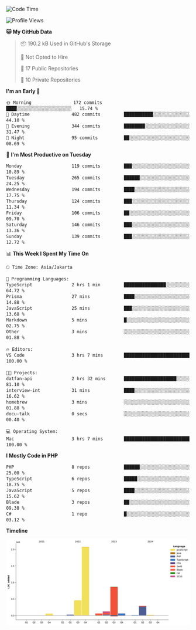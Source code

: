<!--START_SECTION:waka-->
![Code Time](http://img.shields.io/badge/Code%20Time-462%20hrs%2024%20mins-blue)

![Profile Views](http://img.shields.io/badge/Profile%20Views-6-blue)

**🐱 My GitHub Data** 

> 📦 190.2 kB Used in GitHub's Storage 
 > 
> 🚫 Not Opted to Hire
 > 
> 📜 17 Public Repositories 
 > 
> 🔑 10 Private Repositories 
 > 
**I'm an Early 🐤** 

```text
🌞 Morning                172 commits         ████░░░░░░░░░░░░░░░░░░░░░   15.74 % 
🌆 Daytime                482 commits         ███████████░░░░░░░░░░░░░░   44.10 % 
🌃 Evening                344 commits         ████████░░░░░░░░░░░░░░░░░   31.47 % 
🌙 Night                  95 commits          ██░░░░░░░░░░░░░░░░░░░░░░░   08.69 % 
```
📅 **I'm Most Productive on Tuesday** 

```text
Monday                   119 commits         ███░░░░░░░░░░░░░░░░░░░░░░   10.89 % 
Tuesday                  265 commits         ██████░░░░░░░░░░░░░░░░░░░   24.25 % 
Wednesday                194 commits         ████░░░░░░░░░░░░░░░░░░░░░   17.75 % 
Thursday                 124 commits         ███░░░░░░░░░░░░░░░░░░░░░░   11.34 % 
Friday                   106 commits         ██░░░░░░░░░░░░░░░░░░░░░░░   09.70 % 
Saturday                 146 commits         ███░░░░░░░░░░░░░░░░░░░░░░   13.36 % 
Sunday                   139 commits         ███░░░░░░░░░░░░░░░░░░░░░░   12.72 % 
```


📊 **This Week I Spent My Time On** 

```text
🕑︎ Time Zone: Asia/Jakarta

💬 Programming Languages: 
TypeScript               2 hrs 1 min         ████████████████░░░░░░░░░   64.72 % 
Prisma                   27 mins             ████░░░░░░░░░░░░░░░░░░░░░   14.88 % 
JavaScript               25 mins             ███░░░░░░░░░░░░░░░░░░░░░░   13.68 % 
Markdown                 5 mins              █░░░░░░░░░░░░░░░░░░░░░░░░   02.75 % 
Other                    3 mins              ░░░░░░░░░░░░░░░░░░░░░░░░░   01.88 % 

🔥 Editors: 
VS Code                  3 hrs 7 mins        █████████████████████████   100.00 % 

🐱‍💻 Projects: 
datfan-api               2 hrs 32 mins       ████████████████████░░░░░   81.10 % 
interview-int            31 mins             ████░░░░░░░░░░░░░░░░░░░░░   16.62 % 
homebrew                 3 mins              ░░░░░░░░░░░░░░░░░░░░░░░░░   01.88 % 
docu-talk                0 secs              ░░░░░░░░░░░░░░░░░░░░░░░░░   00.40 % 

💻 Operating System: 
Mac                      3 hrs 7 mins        █████████████████████████   100.00 % 
```

**I Mostly Code in PHP** 

```text
PHP                      8 repos             ██████░░░░░░░░░░░░░░░░░░░   25.00 % 
TypeScript               6 repos             █████░░░░░░░░░░░░░░░░░░░░   18.75 % 
JavaScript               5 repos             ████░░░░░░░░░░░░░░░░░░░░░   15.62 % 
Blade                    3 repos             ██░░░░░░░░░░░░░░░░░░░░░░░   09.38 % 
C#                       1 repo              █░░░░░░░░░░░░░░░░░░░░░░░░   03.12 % 
```



**Timeline**

![Lines of Code chart](https://raw.githubusercontent.com/brstreet2/brstreet2/main/assets/bar_graph.png)


<!--END_SECTION:waka-->
